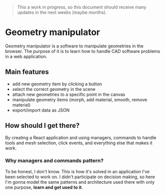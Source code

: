 > This a work in progress, so this document should receive many updates in the next weeks (maybe months).

# Geometry manipulator

Geometry manipulator is a software to manipulate geometries in the browser. The purpose of it is to learn how to handle CAD software problems in a web application.

## Main features

- add new geometry item by clicking a button
- select the correct geometry in the scene
- attach new geometries to a specific point in the canvas
- manipulate geometry items (morph, add material, smooth, remove material)
- export/import data as JSON

## How should I get there?

By creating a React application and using managers, commands to handle tools and mesh selection, click events, and everything else that makes it work.

### Why managers and commands pattern?

To be honest, I don't know. This is how it's solved in an application I've been selected to work on. I didn't participate on decision making, so here I'm gonna model the same patterns and architecture used there with only one purpose, **learn and get used to it**.
